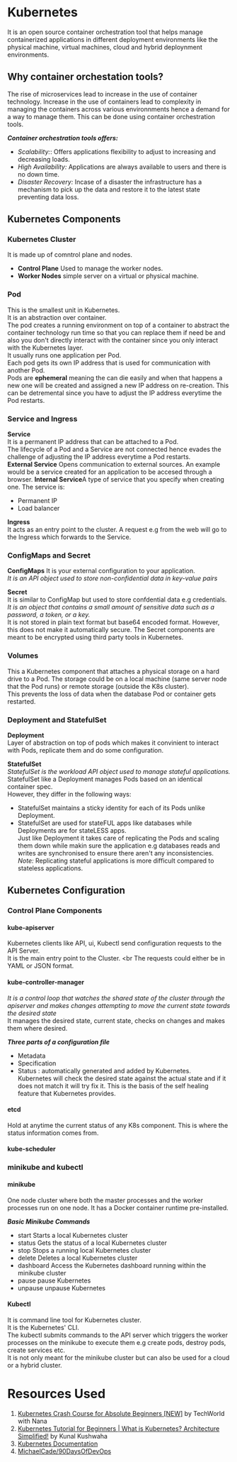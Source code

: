 # Kubernetes
It is an open source container orchestration tool that helps manage containerized applications in different deployment environments like the physical machine, virtual machines, cloud and hybrid deploynment environments.

## Why container orchestation tools?

The rise of microservices lead to increase in the use of container technology. Increase in the use of containers lead to complexity in managing the containers across various environnments hence a demand for a way to manage them. This can be done using container orchestration tools. <br>

***Container orchestration tools offers:***
* *Scalability:*: Offers applications flexibility to adjust to increasing and decreasing loads. 
* *High Availability:* Applications are always available to users and there is no down time.
* *Disaster Recovery:* Incase of a disaster  the infrastructure has a mechanism to pick up the data and restore it to the latest state preventing data loss.

## Kubernetes Components

### Kubernetes Cluster
It is made up of comntrol plane and nodes.

* **Control Plane**
Used to manage the worker nodes.
* **Worker Nodes** simple server on a virtual or physical machine.

### Pod
This is the smallest unit in Kubernetes. <br>
It is an abstraction over container. <br>
The pod creates a running environment on top of a container to abstract the container technology run time so that you can replace them if need be and also you don't directly interact with the container since you only interact with the Kubernetes layer.<br>
It usually runs one application per Pod.<br>
Each pod gets its own IP address that is used for communication with another Pod.<br>
Pods are **ephemeral** meaning the can die easily and when that happens a new one will be created and assigned a new IP address on re-creation. This can be detremental since you have to adjust the IP address everytime the Pod restarts.

### Service and Ingress
**Service**<br>
It is a permanent IP address that can be attached to a Pod. <br>
The lifecycle of a Pod and a Service are not connected hence evades the challenge of adjusting the IP address everytime a Pod restarts.<br>
**External Service** Opens communication to external sources. An example would be a service created for an application to be accesed through a browser.
**Internal Service**A type of service that you specify when creating one. 
The service is:
 * Permanent IP
 * Load balancer<br>

**Ingress**<br>
It acts as an entry point to the cluster. A request e.g from the web will go to the Ingress which forwards to the Service.

### ConfigMaps and Secret

**ConfigMaps**
It is your external configuration to your application.<br>
*It is an API object used to store non-confidential data in key-value pairs* <br>

**Secret**<br>
It is similar to ConfigMap but used to store confdential data e.g credentials.
*It is an object that contains a small amount of sensitive data such as a password, a token, or a key.*<br>
It is not stored in plain text format but base64 encoded format. However, this does not make it automatically secure. The Secret components are meant to be encrypted using third party tools in Kubernetes.

### Volumes
This a Kubernetes component that attaches a physical storage on a hard drive to a Pod. The storage could be on a local machine (same server node that the Pod runs) or remote storage (outside the K8s cluster).<br>
This prevents the loss of data when the database Pod or container gets restarted.

### Deployment and StatefulSet
**Deployment**<br>
Layer of abstraction on top of pods which makes it convinient to interact with Pods, replicate them and do some configuration.<br>

**StatefulSet**<br>
*StatefulSet is the workload API object used to manage stateful applications.*
StatefulSet like a Deployment manages Pods based on an identical container spec.<br>
However, they differ in the following ways:
* StatefulSet maintains a sticky identity for each of its Pods unlike Deployment.
* StatefulSet are used for stateFUL apps like databases while Deployments are for stateLESS apps.<br>
Just like Deployment it takes care of replicating the Pods and scaling them down while makin sure the application e.g databases reads and writes are synchronised to ensure there aren't any inconsistencies.<br>
*Note:* Replicating stateful applications is more difficult compared to stateless applications.

## Kubernetes Configuration

### Control Plane Components

#### kube-apiserver
Kubernetes clients like API, ui, Kubectl send configuration requests to the API Server. <br>
It is the main entry point to the Cluster. <br
The requests could either be in YAML or JSON format.

#### kube-controller-manager
*It is a control loop that watches the shared state of the cluster through the apiserver and makes changes attempting to move the current state towards the desired state* <br>
It manages the desired state, current state, checks on changes and makes them where desired.

***Three parts of a configuration file***
* Metadata
* Specification
* Status : automatically generated and added by Kubernetes.<br>
Kubernetes will check the desired state against the actual state and if it does not match it will try fix it. This is the basis of the self healing feature that Kubernetes provides.

#### etcd
Hold at anytime the current status of any K8s component. This is where the status information comes from.

#### kube-scheduler

### minikube and kubectl

#### minikube 
One node cluster where both the master processes and the worker processes run on one node. 
It has a Docker container runtime pre-installed.

***Basic Minikube Commands***
* start            Starts a local Kubernetes cluster
* status           Gets the status of a local Kubernetes cluster
* stop             Stops a running local Kubernetes cluster
* delete           Deletes a local Kubernetes cluster
* dashboard        Access the Kubernetes dashboard running within the minikube cluster
* pause            pause Kubernetes
* unpause          unpause Kubernetes

#### Kubectl
 It is command line tool for Kubernetes cluster.<br>
 It is the Kubernetes' CLI. <br>
 The kubectl submits commands to the API server which triggers the worker processes on the minikube to execute them e.g create pods, destroy pods, create services etc.<br>
 It is not only meant for the minikube cluster but can also be used for a cloud or a hybrid cluster.









# Resources Used
1. [Kubernetes Crash Course for Absolute Beginners [NEW]](https://www.youtube.com/watch?v=s_o8dwzRlu4&t=1s) by 
TechWorld with Nana
2. [Kubernetes Tutorial for Beginners | What is Kubernetes? Architecture Simplified!](https://www.youtube.com/watch?v=KVBON1lA9N8) by 
Kunal Kushwaha
3. [Kubernetes Documentation](https://kubernetes.io/docs/home/)
4. [MichaelCade/90DaysOfDevOps](https://github.com/MichaelCade/90DaysOfDevOps/blob/main/2022.md)

